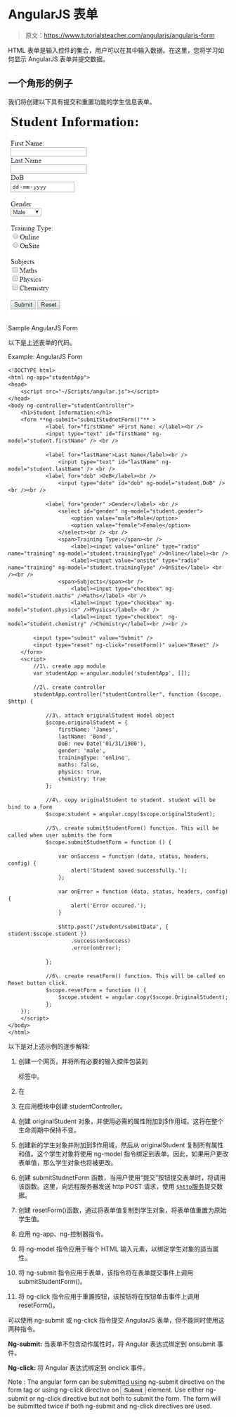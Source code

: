 # AngularJS 表单

> 原文：<https://www.tutorialsteacher.com/angularjs/angularjs-form>

HTML 表单是输入控件的集合，用户可以在其中输入数据。在这里，您将学习如何显示 AngularJS 表单并提交数据。

## 一个角形的例子

我们将创建以下具有提交和重置功能的学生信息表单。

[![](img/0926496d0f3b20b38ad434806688a2dd.png)](../../Content/images/ng/angular-form.png)

Sample AngularJS Form



以下是上述表单的代码。

Example: AngularJS Form

```
<!DOCTYPE html>
<html ng-app="studentApp">
<head>
    <script src="~/Scripts/angular.js"></script>
</head>
<body ng-controller="studentController"> 
    <h1>Student Information:</h1>
    <form **ng-submit="submitStudnetForm()"** >
            <label for="firstName" >First Name: </label><br />
            <input type="text" id="firstName" ng-model="student.firstName" /> <br />

            <label for="lastName">Last Name</label><br />
                <input type="text" id="lastName" ng-model="student.lastName" /> <br />
            <label for="dob" >DoB</label><br />
                <input type="date" id="dob" ng-model="student.DoB" /> <br /><br />

            <label for="gender" >Gender</label> <br />
                <select id="gender" ng-model="student.gender">
                    <option value="male">Male</option>
                    <option value="female">Female</option>
                </select><br /> <br />
                <span>Training Type:</span><br />
                    <label><input value="online" type="radio" name="training" ng-model="student.trainingType" />Online</label><br />
                    <label><input value="onsite" type="radio" name="training" ng-model="student.trainingType" />OnSite</label> <br /><br />
                <span>Subjects</span><br />
                    <label><input type="checkbox" ng-model="student.maths" />Maths</label> <br />
                    <label><input type="checkbox" ng-model="student.physics" />Physics</label> <br />
                    <label><input type="checkbox"  ng-model="student.chemistry" />Chemistry</label><br /><br />

        <input type="submit" value="Submit" />
        <input type="reset" ng-click="resetForm()" value="Reset" />
    </form>
    <script>
        //1\. create app module 
        var studentApp = angular.module('studentApp', []);

        //2\. create controller
        studentApp.controller("studentController", function ($scope, $http) {

            //3\. attach originalStudent model object
            $scope.originalStudent = {
                firstName: 'James',
                lastName: 'Bond',
                DoB: new Date('01/31/1980'),
                gender: 'male',
                trainingType: 'online',
                maths: false,
                physics: true,
                chemistry: true
            };

            //4\. copy originalStudent to student. student will be bind to a form 
            $scope.student = angular.copy($scope.originalStudent);

            //5\. create submitStudentForm() function. This will be called when user submits the form
            $scope.submitStudnetForm = function () {

                var onSuccess = function (data, status, headers, config) {
                    alert('Student saved successfully.');
                };

                var onError = function (data, status, headers, config) {
                    alert('Error occured.');
                }

                $http.post('/student/submitData', { student:$scope.student })
                    .success(onSuccess)
                    .error(onError);

            };

            //6\. create resetForm() function. This will be called on Reset button click. 
            $scope.resetForm = function () {
                $scope.student = angular.copy($scope.OriginalStudent);
            };
    });
    </script>    
</body>
</html>
```

以下是对上述示例的逐步解释:

1.  创建一个网页，并将所有必要的输入控件包装到

    <form>标签中。</form>

2.  在
3.  在应用模块中创建 studentController。
4.  创建 originalStudent 对象，并使用必需的属性附加到$作用域。这将在整个生命周期中保持不变。
5.  创建新的学生对象并附加到$作用域，然后从 originalStudent 复制所有属性和值。这个学生对象将使用 ng-model 指令绑定到表单。因此，如果用户更改表单值，那么学生对象也将被更改。
6.  创建 submitStudnetForm 函数，当用户使用“提交”按钮提交表单时，将调用该函数。这里，向远程服务器发送 http POST 请求，使用 [`$http`服务](/angularjs/angularjs-service-http)提交数据。
7.  创建 resetForm()函数，通过将表单值复制到学生对象，将表单值重置为原始学生值。
8.  应用 ng-app、ng-控制器指令。
9.  将 ng-model 指令应用于每个 HTML 输入元素，以绑定学生对象的适当属性。
10.  将 ng-submit 指令应用于表单，该指令将在表单提交事件上调用 submitStudentForm()。
11.  将 ng-click 指令应用于重置按钮，该按钮将在按钮单击事件上调用 resetForm()。

可以使用 ng-submit 或 ng-click 指令提交 AngularJS 表单，但不能同时使用这两种指令。

**Ng-submit:** 当表单不包含动作属性时，将 Angular 表达式绑定到 onsubmit 事件。

**Ng-click:** 将 Angular 表达式绑定到 onclick 事件。

Note : The angular form can be submitted using ng-submit directive on the form tag or using ng-click directive on <input type="submit" /> element. Use either ng-submit or ng-click directive but not both to submit the form. The form will be submitted twice if both ng-submit and ng-click directives are used.